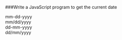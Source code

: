 ###Write a JavaScript program to get the current date

mm-dd-yyyy <br />
mm/dd/yyyy <br />
dd-mm-yyyy <br />
dd/mm/yyyy